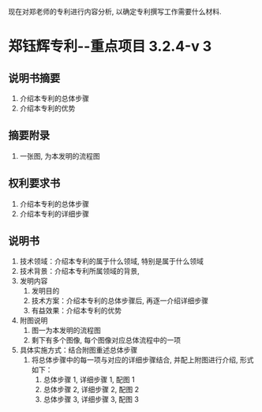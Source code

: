 现在对郑老师的专利进行内容分析, 以确定专利撰写工作需要什么材料.

# 郑钰辉专利--重点项目 3.2.4-v 3

## 说明书摘要

1. 介绍本专利的总体步骤
2. 介绍本专利的优势

## 摘要附录

1. 一张图, 为本发明的流程图

## 权利要求书

1. 介绍本专利的总体步骤
2. 介绍本专利的详细步骤

## 说明书

1. 技术领域：介绍本专利的属于什么领域, 特别是属于什么领域
2. 技术背景：介绍本专利所属领域的背景,
3. 发明内容
	1. 发明目的
	2. 技术方案：介绍本专利的总体步骤后, 再逐一介绍详细步骤
	3. 有益效果：介绍本专利的优势
4. 附图说明
	1. 图一为本发明的流程图
	2. 剩下有多个图像, 每个图像对应总体流程中的一项
5. 具体实施方式：结合附图重述总体步骤
	1. 将总体步骤中的每一项与对应的详细步骤结合, 并配上附图进行介绍, 形式如下：
		1. 总体步骤 1, 详细步骤 1, 配图 1
		2. 总体步骤 2, 详细步骤 2, 配图 2
		3. 总体步骤 3, 详细步骤 3, 配图 3